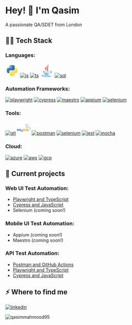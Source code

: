 # Hey! 👋 I'm Qasim #
A passionate QA/SDET from London

## 👨‍💻 Tech Stack ##
### Languages: ###
<a target="_blank" href="https://www.python.org/" style="display: inline-block;"><img src="https://raw.githubusercontent.com/devicons/devicon/master/icons/python/python-original.svg" alt="python" width="42" height="42" /></a>
<a target="_blank" href="https://www.javascript.com/" style="display: inline-block;"><img src="https://skillicons.dev/icons?i=js" alt="js" width="42" height="42"  /></a>
<a target="_blank" href="https://www.typescriptlang.org/" style="display: inline-block;"><img src="https://skillicons.dev/icons?i=ts" alt="ts" width="42" height="42"  /></a>
<a target="_blank" href="https://www.java.com/" style="display: inline-block;"><img src="https://raw.githubusercontent.com/devicons/devicon/master/icons/java/java-original.svg" alt="java" width="42" height="42" /></a>
<a target="_blank" href="https://www.mysql.com/" style="display: inline-block;"><img src="https://static-00.iconduck.com/assets.00/sql-database-generic-icon-380x512-ez505zus.png" alt="sql" height="42" /></a>

### Automation Frameworks: ###
<a target="_blank" href="https://playwright.dev/" style="display: inline-block;"><img src="https://cdn.jsdelivr.net/gh/devicons/devicon@latest/icons/playwright/playwright-original.svg" alt="playwright" width="42" height="42" /></a>
<a target="_blank" href="https://www.cypress.io/" style="display: inline-block;"><img src="https://drive.google.com/thumbnail?id=1c4Nfj4yTT-kGYzzcamLt6txQca5w09ts" alt="cypress" width="42" height="42"  /></a>
<a target="_blank" href="https://www.mobile.dev/" style="display: inline-block;"><img src="https://drive.google.com/thumbnail?id=1A_2Y-NwHtar00YHcp_-p8kqbZ0wy9xNa" alt="maestro" width="42" height="42"  /></a>
<a target="_blank" href="https://appium.io/" style="display: inline-block;"><img src="https://static-00.iconduck.com/assets.00/appium-icon-511x512-jbl29mpi.png" alt="appium" width="42" height="42"  /></a>
<a target="_blank" href="https://www.selenium.dev/" style="display: inline-block;"><img src="https://skillicons.dev/icons?i=selenium" alt="selenium" width="42" height="42"  /></a>

### Tools: ###
<a target="_blank" href="https://git-scm.com/" style="display: inline-block;"><img src="https://www.vectorlogo.zone/logos/git-scm/git-scm-icon.svg" alt="git" width="42" height="42" /></a>
<a target="_blank" href="https://www.mysql.com/" style="display: inline-block;"><img src="https://raw.githubusercontent.com/devicons/devicon/master/icons/mysql/mysql-original-wordmark.svg" alt="mysql" width="42" height="42" /></a>
<a target="_blank" href="https://www.postman.com/" style="display: inline-block;"><img src="https://www.vectorlogo.zone/logos/getpostman/getpostman-icon.svg" alt="postman" width="42" height="42" /></a>
<a target="_blank" href="https://cucumber.io/" style="display: inline-block;"><img src="https://cdn.jsdelivr.net/gh/devicons/devicon@latest/icons/cucumber/cucumber-plain.svg" alt="selenium" width="42" height="42"  /></a>
<a target="_blank" href="https://jestjs.io/" style="display: inline-block;"><img src="https://www.vectorlogo.zone/logos/jestjsio/jestjsio-icon.svg" alt="jest" width="42" height="42" /></a>
<a target="_blank" href="https://mochajs.org/" style="display: inline-block;"><img src="https://www.vectorlogo.zone/logos/mochajs/mochajs-icon.svg" alt="mocha" width="42" height="42" /></a>

### Cloud: ###
<a target="_blank" href="https://azure.microsoft.com/" style="display: inline-block;"><img src="https://www.vectorlogo.zone/logos/microsoft_azure/microsoft_azure-icon.svg" alt="azure" width="42" height="42" /></a>
<a target="_blank" href="https://aws.amazon.com/" style="display: inline-block;"><img src="https://cdn.jsdelivr.net/gh/devicons/devicon@latest/icons/amazonwebservices/amazonwebservices-plain-wordmark.svg" alt="aws" width="42" height="42" /></a>
<a target="_blank" href="https://cloud.google.com/" style="display: inline-block;"><img src="https://cdn.jsdelivr.net/gh/devicons/devicon@latest/icons/googlecloud/googlecloud-original.svg" alt="gcp" width="42" height="42" /></a>
          


## 🚀 Current projects ##
### Web UI Test Automation: ###
- [Playwright and TypeScript](https://github.com/qasimmahmood95/playwright-web-automation-ts)
- [Cypress and JavaScript](https://github.com/qasimmahmood95/cypress-web-automation-js)
- Selenium (coming soon!)

### Mobile UI Test Automation: ###
- Appium (coming soon!)
- Maestro (coming soon!)

### API Test Automation: ###
- [Postman and GitHub Actions](https://github.com/qasimmahmood95/postman-api-automation)
- [Playwright and TypeScript](https://github.com/qasimmahmood95/playwright-api-automation-ts)
- [Cypress and JavaScript](https://github.com/qasimmahmood95/cypress-api-automation-js)

## ⚡️ Where to find me ##
<p><a target="_blank" href="https://www.linkedin.com/in/qmahmood95" style="display: inline-block;"><img src="https://img.shields.io/badge/linkedin-logo?style=for-the-badge&logo=linkedin&logoColor=white&color=%230a77b6" alt="linkedin" /></a></p>
<p><img src="https://github-readme-stats.vercel.app/api/top-langs?username=qasimmahmood95&show_icons=true&locale=en&layout=compact" alt="qasimmahmood95" /></p>


<!--
**qasimmahmood95/qasimmahmood95** is a ✨ _special_ ✨ repository because its `README.md` (this file) appears on your GitHub profile.

Here are some ideas to get you started:


- 🔭 I’m currently working on ...
- 🌱 I’m currently learning ...
- 👯 I’m looking to collaborate on ...
- 🤔 I’m looking for help with ...
- 💬 Ask me about ...
- 📫 How to reach me: ...
- 😄 Pronouns: ...
- ⚡ Fun fact: ...

-->
